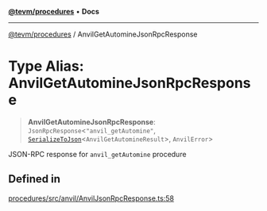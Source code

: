 [**@tevm/procedures**](../README.md) • **Docs**

***

[@tevm/procedures](../globals.md) / AnvilGetAutomineJsonRpcResponse

# Type Alias: AnvilGetAutomineJsonRpcResponse

> **AnvilGetAutomineJsonRpcResponse**: `JsonRpcResponse`\<`"anvil_getAutomine"`, [`SerializeToJson`](SerializeToJson.md)\<`AnvilGetAutomineResult`\>, `AnvilError`\>

JSON-RPC response for `anvil_getAutomine` procedure

## Defined in

[procedures/src/anvil/AnvilJsonRpcResponse.ts:58](https://github.com/evmts/tevm-monorepo/blob/main/packages/procedures/src/anvil/AnvilJsonRpcResponse.ts#L58)
